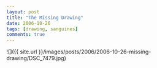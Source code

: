 ```yaml
---
layout: post
title: "The Missing Drawing"
date: 2006-10-26
tags: [drawing, sanguines]
comments: true
---
```

![]({{ site.url }}/images/posts/2006/2006-10-26-missing-drawing/DSC_7479.jpg)

